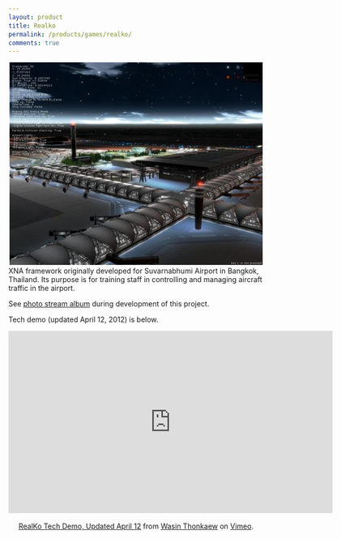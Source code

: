 ```yaml
---
layout: product
title: Realko
permalink: /products/games/realko/
comments: true
---
```


<center><img src="/assets/images/games/realko.jpg" alt="Drawing"/></center>  
XNA framework originally developed for Suvarnabhumi Airport in Bangkok, Thailand. Its purpose is for training staff in controlling and managing aircraft traffic in the airport.

See [photo stream album](https://www.flickr.com/photos/haxpor/albums/72157627830808438/page1) during development of this project.

Tech demo (updated April 12, 2012) is below.

<center><iframe src="https://player.vimeo.com/video/41223708" width="640" height="360" frameborder="0" webkitallowfullscreen mozallowfullscreen allowfullscreen></iframe></center>
<p align="center"><a href="https://vimeo.com/41223708">RealKo Tech Demo, Updated April 12</a> from <a href="https://vimeo.com/haxpor">Wasin Thonkaew</a> on <a href="https://vimeo.com">Vimeo</a>.</p>